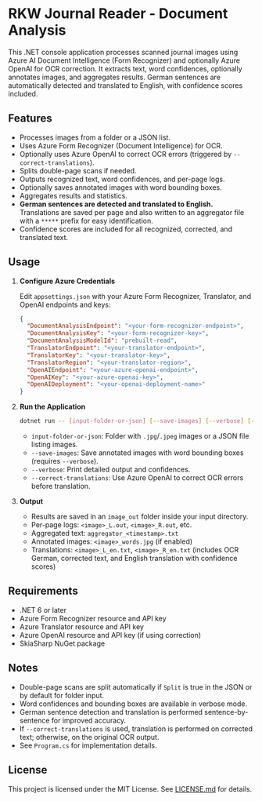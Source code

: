 # RKW Journal Reader - Document Analysis

This .NET console application processes scanned journal images using Azure AI Document Intelligence (Form Recognizer) and optionally Azure OpenAI for OCR correction. It extracts text, word confidences, optionally annotates images, and aggregates results. German sentences are automatically detected and translated to English, with confidence scores included.

## Features

- Processes images from a folder or a JSON list.
- Uses Azure Form Recognizer (Document Intelligence) for OCR.
- Optionally uses Azure OpenAI to correct OCR errors (triggered by `--correct-translations`).
- Splits double-page scans if needed.
- Outputs recognized text, word confidences, and per-page logs.
- Optionally saves annotated images with word bounding boxes.
- Aggregates results and statistics.
- **German sentences are detected and translated to English.**  
  Translations are saved per page and also written to an aggregator file with a `*****` prefix for easy identification.
- Confidence scores are included for all recognized, corrected, and translated text.

## Usage

1. **Configure Azure Credentials**

   Edit `appsettings.json` with your Azure Form Recognizer, Translator, and OpenAI endpoints and keys:
   ```json
   {
     "DocumentAnalysisEndpoint": "<your-form-recognizer-endpoint>",
     "DocumentAnalysisKey": "<your-form-recognizer-key>",
     "DocumentAnalysisModelId": "prebuilt-read",
     "TranslatorEndpoint": "<your-translator-endpoint>",
     "TranslatorKey": "<your-translator-key>",
     "TranslatorRegion": "<your-translator-region>",
     "OpenAIEndpoint": "<your-azure-openai-endpoint>",
     "OpenAIKey": "<your-azure-openai-key>",
     "OpenAIDeployment": "<your-openai-deployment-name>"
   }
   ```

2. **Run the Application**

   ```sh
   dotnet run -- [input-folder-or-json] [--save-images] [--verbose] [--correct-translations]
   ```

   - `input-folder-or-json`: Folder with `.jpg`/`.jpeg` images or a JSON file listing images.
   - `--save-images`: Save annotated images with word bounding boxes (requires `--verbose`).
   - `--verbose`: Print detailed output and confidences.
   - `--correct-translations`: Use Azure OpenAI to correct OCR errors before translation.

3. **Output**

   - Results are saved in an `image_out` folder inside your input directory.
   - Per-page logs: `<image>_L.out`, `<image>_R.out`, etc.
   - Aggregated text: `aggregator_<timestamp>.txt`
   - Annotated images: `<image>_words.jpg` (if enabled)
   - Translations: `<image>_L_en.txt`, `<image>_R_en.txt` (includes OCR German, corrected text, and English translation with confidence scores)

## Requirements

- .NET 6 or later
- Azure Form Recognizer resource and API key
- Azure Translator resource and API key
- Azure OpenAI resource and API key (if using correction)
- SkiaSharp NuGet package

## Notes

- Double-page scans are split automatically if `Split` is true in the JSON or by default for folder input.
- Word confidences and bounding boxes are available in verbose mode.
- German sentence detection and translation is performed sentence-by-sentence for improved accuracy.
- If `--correct-translations` is used, translation is performed on corrected text; otherwise, on the original OCR output.
- See `Program.cs` for implementation details.

## License

This project is licensed under the MIT License. See [LICENSE.md](LICENSE.md) for details.